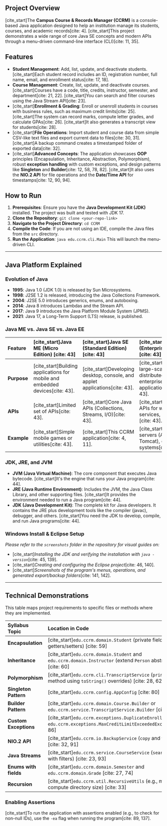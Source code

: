 ## Project Overview

[cite_start]The **Campus Course & Records Manager (CCRM)** is a console-based Java application designed to help an institution manage its students, courses, and academic records[cite: 4]. [cite_start]This project demonstrates a wide range of core Java SE concepts and modern APIs through a menu-driven command-line interface (CLI)[cite: 11, 35].

## Features

* **Student Management**: Add, list, update, and deactivate students. [cite_start]Each student record includes an ID, registration number, full name, email, and enrollment status[cite: 17, 18].
* **Course Management**: Create, list, update, and deactivate courses. [cite_start]Courses have a code, title, credits, instructor, semester, and department[cite: 21, 22]. [cite_start]You can search and filter courses using the Java Stream API[cite: 23].
* [cite_start]**Enrollment & Grading**: Enroll or unenroll students in courses with business rules, such as maximum credit limits[cite: 25]. [cite_start]The system can record marks, compute letter grades, and calculate GPAs[cite: 26]. [cite_start]It also generates a transcript view for students[cite: 28].
* [cite_start]**File Operations**: Import student and course data from simple CSV-like text files and export current data to files[cite: 30, 31]. [cite_start]A backup command creates a timestamped folder of exported data[cite: 32].
* [cite_start]**Advanced Concepts**: The application showcases **OOP** principles (Encapsulation, Inheritance, Abstraction, Polymorphism), robust **exception handling** with custom exceptions, and design patterns like **Singleton** and **Builder**[cite: 12, 58, 78, 82]. [cite_start]It also uses the **NIO.2 API** for file operations and the **Date/Time API** for timestamps[cite: 12, 90, 94].

## How to Run

1.  **Prerequisites**: Ensure you have the **Java Development Kit (JDK)** installed. The project was built and tested with JDK 17.
2.  **Clone the Repository**:
    `git clone <your-repo-link>`
3.  **Navigate to the Project Directory**:
    `cd CCRM`
4.  **Compile the Code**: If you are not using an IDE, compile the Java files from the `src` directory.
5.  **Run the Application**:
    `java edu.ccrm.cli.Main`
    This will launch the menu-driven CLI.

---

## Java Platform Explained

### Evolution of Java

* **1995**: Java 1.0 (JDK 1.0) is released by Sun Microsystems.
* **1998**: J2SE 1.2 is released, introducing the Java Collections Framework.
* **2004**: J2SE 5.0 introduces generics, enums, and autoboxing.
* **2014**: Java 8 introduces Lambdas and the Stream API.
* **2017**: Java 9 introduces the Java Platform Module System (JPMS).
* **2021**: Java 17, a Long-Term Support (LTS) release, is published.

### Java ME vs. Java SE vs. Java EE

| Feature | [cite_start]Java ME (Micro Edition) [cite: 43] | [cite_start]Java SE (Standard Edition) [cite: 43] | [cite_start]Java EE (Enterprise Edition) [cite: 43] |
| :--- | :--- | :--- | :--- |
| **Purpose** | [cite_start]Building applications for mobile and embedded devices[cite: 43]. | [cite_start]Developing desktop, console, and applet applications[cite: 43]. | [cite_start]Creating large-scale, distributed enterprise applications[cite: 43]. |
| **APIs** | [cite_start]Limited set of APIs[cite: 43]. | [cite_start]Core Java APIs (Collections, Streams, I/O)[cite: 43]. | [cite_start]Extensive APIs for web services, EJBs, etc.[cite: 43]. |
| **Example** | [cite_start]Simple mobile games or utilities[cite: 43]. | [cite_start]This CCRM application[cite: 4, 11]. | [cite_start]Web servers (Apache Tomcat), enterprise systems[cite: 43]. |

### JDK, JRE, and JVM

* **JVM (Java Virtual Machine)**: The core component that executes Java bytecode. [cite_start]It's the engine that runs your Java program[cite: 44].
* **JRE (Java Runtime Environment)**: Includes the JVM, the Java Class Library, and other supporting files. [cite_start]It provides the environment needed to run a Java program[cite: 44].
* **JDK (Java Development Kit)**: The complete kit for Java developers. It contains the JRE plus development tools like the compiler (javac), debugger, and others. [cite_start]You need the JDK to develop, compile, and run Java programs[cite: 44].

### Windows Install & Eclipse Setup

_Please refer to the `screenshots` folder in the repository for visual guides on:_
* [cite_start]_Installing the JDK and verifying the installation with `java -version`_[cite: 45, 139].
* [cite_start]_Creating and configuring the Eclipse project_[cite: 46, 140].
* [cite_start]_Screenshots of the program's menus, operations, and generated export/backup folders_[cite: 141, 142].

---

## Technical Demonstrations

This table maps project requirements to specific files or methods where they are implemented.

| Syllabus Topic | Location in Code |
| :--- | :--- |
| **Encapsulation** | [cite_start]`edu.ccrm.domain.Student` (private fields, getters/setters) [cite: 59] |
| **Inheritance** | [cite_start]`edu.ccrm.domain.Student` and `edu.ccrm.domain.Instructor` (extend `Person` abstract class) [cite: 60] |
| **Polymorphism** | [cite_start]`edu.ccrm.cli.TranscriptService` (`printTranscript` method using `toString()` overrides) [cite: 28, 62] |
| **Singleton Pattern** | [cite_start]`edu.ccrm.config.AppConfig` [cite: 80] |
| **Builder Pattern** | [cite_start]`edu.ccrm.domain.Course.Builder` or `edu.ccrm.service.TranscriptService.Builder` [cite: 81] |
| **Custom Exceptions** | [cite_start]`edu.ccrm.exceptions.DuplicateEnrollmentException`, `edu.ccrm.exceptions.MaxCreditLimitExceededException` [cite: 86] |
| **NIO.2 API** | [cite_start]`edu.ccrm.io.BackupService` (`copy` and `walk` methods) [cite: 32, 91] |
| **Java Streams** | [cite_start]`edu.ccrm.service.CourseService` (`search` method with filters) [cite: 23, 93] |
| **Enums with fields** | [cite_start]`edu.ccrm.domain.Semester` and `edu.ccrm.domain.Grade` [cite: 27, 74] |
| **Recursion** | [cite_start]`edu.ccrm.util.RecursiveUtils` (e.g., method to compute directory size) [cite: 33] |

### Enabling Assertions

[cite_start]To run the application with assertions enabled (e.g., to check for non-null IDs), use the `-ea` flag when running the program[cite: 89, 137].
